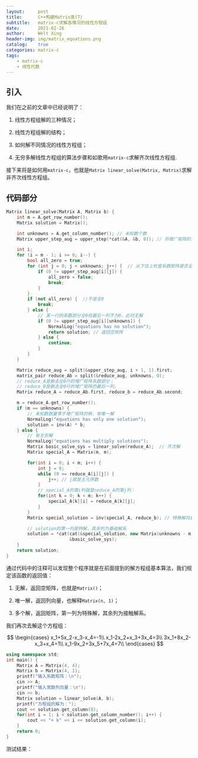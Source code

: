 ```yaml
---
layout:     post
title:      C++构建Matrix类(7)
subtitle:   matrix-c求解各情况的线性方程组
date:       2021-02-26
author:     Welt Xing
header-img: img/matrix_equations.png
catalog:    true
categories: matrix-c
tags:
    - matrix-c
    - 线性代数
---
```


## 引入

我们在之前的文章中已经说明了：

1. 线性方程组解的三种情况；

2. 线性方程组解的结构；

3. 如何解不同情况的线性方程组；

4. 无穷多解线性方程组的算法步骤和如歌用`matrix-c`求解齐次线性方程组.

接下来将是如何用`matrix-c`，也就是`Matrix linear_solve(Matrix, Matrix)`求解非齐次线性方程组。

## 代码部分

```cpp
Matrix linear_solve(Matrix A, Matrix b) {
    int m = A.get_row_number();
    Matrix solution = Matrix();

    int unknowns = A.get_column_number(); // 未知数个数
    Matrix upper_step_aug = upper_step(*cat(&A, &b, 0)); // 将增广矩阵阶梯化

    int i;
    for (i = m - 1; i >= 0; i--) {
        bool all_zero = true;
        for (int j = 0; j < unknowns; j++) {  // 从下往上检查系数矩阵是否全0
            if (0 != upper_step_aug[i][j]) {
                all_zero = false;
                break;
            }
        }
        if (not all_zero) {  //不是全0
            break;
        } else {
            // 某一行的系数部分全0但最后一列不为0，此时无解
            if (0 != upper_step_aug[i][unknowns]) { 
                NormalLog("equations has no solution");
                return solution; // 返回空矩阵
            } else {
                continue;
            }
        }
    }

    Matrix reduce_aug = split(&upper_step_aug, i + 1, 1).first;
    matrix_pair reduce_Ab = split(&reduce_aug, unknowns, 0);
    // reduce_A是删去全0行的增广矩阵系数部分；
    // reduce_B是删去全0行的增广矩阵的最后一列。
    Matrix reduce_A = reduce_Ab.first, reduce_b = reduce_Ab.second;

    m = reduce_A.get_row_number();
    if (m == unknowns) {
        // 未知数数量等于增广矩阵的秩，有唯一解
        NormalLog("equations has only one solution");
        solution = inv(A) * b;
    } else {
        // 有无穷解
        NormalLog("equations has multiply solutions");
        Matrix basic_solve_sys = linear_solve(reduce_A);  // 齐次解
        Matrix special_A = Matrix(m, m);

        for(int i = 0; i < m; i++) {
            int j = 0;
            while (0 == reduce_A[i][j]) {
                j++; // j就是主元序数
            }
            // special_A的第i列就是reduce_A的第j列：
            for(int k = 0; k < m; k++) {
                special_A[k][i] = reduce_A[k][j];
            }
        }
        Matrix special_solution = inv(special_A, reduce_b); // 特殊解向量

        // solution的第一列是特解，其余列为基础解系
        solution = *cat(cat(&special_solution, new Matrix(unknowns - m, 1), 1),
                        &basic_solve_sys);
    }
    return solution;
}
```

通过代码中的注释可以发现整个程序就是在前面提到的解方程组基本算法，我们规定该函数的返回值：

1. 无解，返回空矩阵，也就是`Matrix()`；

2. 唯一解，返回列向量，也解释`Matrix(n, 1)`；

3. 多个解，返回矩阵，第一列为特殊解，其余列为接触解系。

我们再次去解这个方程组：

$$
\begin{cases}
x_1+5x_2-x_3-x_4=-1\\
x_1-2x_2+x_3+3x_4=3\\
3x_1+8x_2-x_3+x_4=1\\
x_1-9x_2+3x_5+7x_4=7\\
\end{cases}
$$

```cpp
using namespace std;
int main() {
    Matrix A = Matrix(4, 4);
    Matrix b = Matrix(4, 1);
    printf("输入系数矩阵：\n");
    cin >> A;
    printf("输入常数列向量：\n");
    cin >> b;
    Matrix solution = linear_solve(A, b);
    printf("方程组的解为：");
    cout << solution.get_column(0);
    for(int i = 1; i < solution.get_column_number(); i++) {
        cout << "+ k" << i << solution.get_column(i);
    }
    return 0;
}
```

测试结果：![]()